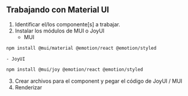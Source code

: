 ## Trabajando con Material UI
1. Identificar el/los componente[s] a trabajar.
2. Instalar los módulos de MUI o JoyUI
    - MUI
```sh
npm install @mui/material @emotion/react @emotion/styled
```
    - JoyUI 
```sh
npm install @mui/joy @emotion/react @emotion/styled
``` 
3. Crear archivos para el component y pegar el código de JoyUI / MUI
4. Renderizar      